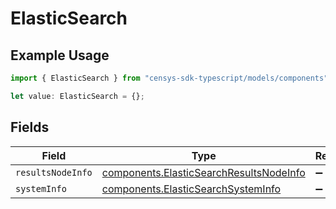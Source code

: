 # ElasticSearch

## Example Usage

```typescript
import { ElasticSearch } from "censys-sdk-typescript/models/components";

let value: ElasticSearch = {};
```

## Fields

| Field                                                                                              | Type                                                                                               | Required                                                                                           | Description                                                                                        |
| -------------------------------------------------------------------------------------------------- | -------------------------------------------------------------------------------------------------- | -------------------------------------------------------------------------------------------------- | -------------------------------------------------------------------------------------------------- |
| `resultsNodeInfo`                                                                                  | [components.ElasticSearchResultsNodeInfo](../../models/components/elasticsearchresultsnodeinfo.md) | :heavy_minus_sign:                                                                                 | N/A                                                                                                |
| `systemInfo`                                                                                       | [components.ElasticSearchSystemInfo](../../models/components/elasticsearchsysteminfo.md)           | :heavy_minus_sign:                                                                                 | N/A                                                                                                |
